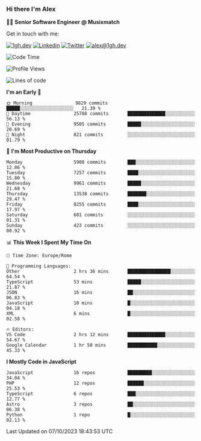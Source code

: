### Hi there I'm Alex

👨‍💻 __Senior Software Engineer @ Musixmatch__

Get in touch with me:

[![1gh.dev](https://img.shields.io/static/v1?label=1gh.dev&message=%20&color=red&logo=&style=flat-square&logoColor=white)](https://www.1gh.dev/)
[![Linkedin](https://img.shields.io/static/v1?label=Linkedin&message=%20&color=blue&logo=Linkedin&style=flat-square&logoColor=white)](https://linkedin.com/in/alexghirelli)
[![Twitter](https://img.shields.io/static/v1?label=Twitter&message=%20&color=blue&logo=Twitter&style=flat-square&logoColor=white)](https://twitter.com/alexGhirelli)
[![alex@1gh.dev](https://img.shields.io/static/v1?label=alex@1gh.dev&message=%20&color=red&logo=gmail&style=flat-square&logoColor=white)](mailto:alex@1gh.dev)

<!--START_SECTION:waka-->
![Code Time](http://img.shields.io/badge/Code%20Time-7%2C575%20hrs%203%20mins-blue)

![Profile Views](http://img.shields.io/badge/Profile%20Views-25-blue)

![Lines of code](https://img.shields.io/badge/From%20Hello%20World%20I%27ve%20Written-130.0%20million%20lines%20of%20code-blue)

**I'm an Early 🐤** 

```text
🌞 Morning                9829 commits        █████░░░░░░░░░░░░░░░░░░░░   21.39 % 
🌆 Daytime                25788 commits       ██████████████░░░░░░░░░░░   56.13 % 
🌃 Evening                9505 commits        █████░░░░░░░░░░░░░░░░░░░░   20.69 % 
🌙 Night                  821 commits         ░░░░░░░░░░░░░░░░░░░░░░░░░   01.79 % 
```
📅 **I'm Most Productive on Thursday** 

```text
Monday                   5908 commits        ███░░░░░░░░░░░░░░░░░░░░░░   12.86 % 
Tuesday                  7257 commits        ████░░░░░░░░░░░░░░░░░░░░░   15.80 % 
Wednesday                9961 commits        █████░░░░░░░░░░░░░░░░░░░░   21.68 % 
Thursday                 13538 commits       ███████░░░░░░░░░░░░░░░░░░   29.47 % 
Friday                   8255 commits        ████░░░░░░░░░░░░░░░░░░░░░   17.97 % 
Saturday                 601 commits         ░░░░░░░░░░░░░░░░░░░░░░░░░   01.31 % 
Sunday                   423 commits         ░░░░░░░░░░░░░░░░░░░░░░░░░   00.92 % 
```


📊 **This Week I Spent My Time On** 

```text
🕑︎ Time Zone: Europe/Rome

💬 Programming Languages: 
Other                    2 hrs 36 mins       ████████████████░░░░░░░░░   64.54 % 
TypeScript               53 mins             █████░░░░░░░░░░░░░░░░░░░░   21.87 % 
JSON                     16 mins             ██░░░░░░░░░░░░░░░░░░░░░░░   06.83 % 
JavaScript               10 mins             █░░░░░░░░░░░░░░░░░░░░░░░░   04.18 % 
XML                      6 mins              █░░░░░░░░░░░░░░░░░░░░░░░░   02.58 % 

🔥 Editors: 
VS Code                  2 hrs 12 mins       ██████████████░░░░░░░░░░░   54.67 % 
Google Calendar          1 hr 50 mins        ███████████░░░░░░░░░░░░░░   45.33 % 
```

**I Mostly Code in JavaScript** 

```text
JavaScript               16 repos            █████████░░░░░░░░░░░░░░░░   34.04 % 
PHP                      12 repos            ██████░░░░░░░░░░░░░░░░░░░   25.53 % 
TypeScript               6 repos             ███░░░░░░░░░░░░░░░░░░░░░░   12.77 % 
Astro                    3 repos             ██░░░░░░░░░░░░░░░░░░░░░░░   06.38 % 
Python                   1 repo              █░░░░░░░░░░░░░░░░░░░░░░░░   02.13 % 
```




 Last Updated on 07/10/2023 18:43:53 UTC
<!--END_SECTION:waka-->
